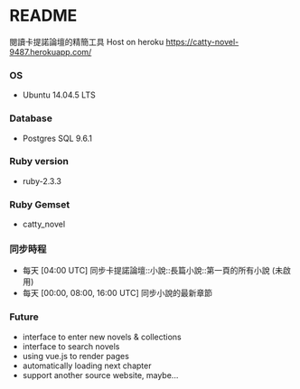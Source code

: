 # README
閱讀卡提諾論壇的精簡工具
Host on heroku https://catty-novel-9487.herokuapp.com/

### OS
* Ubuntu 14.04.5 LTS

### Database
* Postgres SQL 9.6.1

### Ruby version
* ruby-2.3.3

### Ruby Gemset
* catty_novel

### 同步時程
* 每天 [04:00 UTC] 同步卡提諾論壇::小說::長篇小說::第一頁的所有小說 (未啟用)
* 每天 [00:00, 08:00, 16:00 UTC] 同步小說的最新章節

### Future
* interface to enter new novels & collections
* interface to search novels
* using vue.js to render pages
* automatically loading next chapter
* support another source website, maybe...